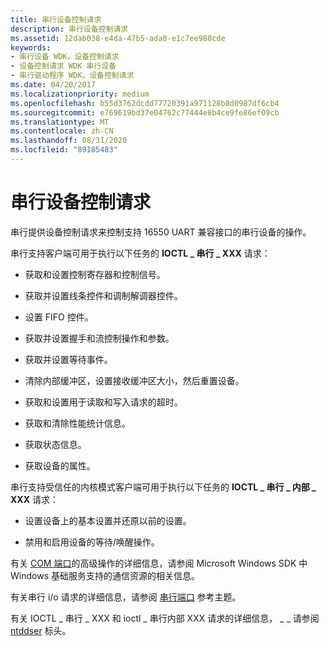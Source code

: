 ```yaml
---
title: 串行设备控制请求
description: 串行设备控制请求
ms.assetid: 12dab038-e4da-47b5-ada8-e1c7ee980cde
keywords:
- 串行设备 WDK，设备控制请求
- 设备控制请求 WDK 串行设备
- 串行驱动程序 WDK，设备控制请求
ms.date: 04/20/2017
ms.localizationpriority: medium
ms.openlocfilehash: b55d3762dcdd77720391a971128b8d0987df6cb4
ms.sourcegitcommit: e769619bd37e04762c77444e8b4ce9fe86ef09cb
ms.translationtype: MT
ms.contentlocale: zh-CN
ms.lasthandoff: 08/31/2020
ms.locfileid: "89185483"
---
```

# <a name="serial-device-control-requests"></a>串行设备控制请求

串行提供设备控制请求来控制支持 16550 UART 兼容接口的串行设备的操作。

串行支持客户端可用于执行以下任务的 **IOCTL \_ 串行 \_ XXX** 请求：

- 获取和设置控制寄存器和控制信号。

- 获取并设置线条控件和调制解调器控件。

- 设置 FIFO 控件。

- 获取并设置握手和流控制操作和参数。

- 获取并设置等待事件。

- 清除内部缓冲区，设置接收缓冲区大小，然后重置设备。

- 获取和设置用于读取和写入请求的超时。

- 获取和清除性能统计信息。

- 获取状态信息。

- 获取设备的属性。

串行支持受信任的内核模式客户端可用于执行以下任务的 **IOCTL \_ 串行 \_ 内部 \_ XXX** 请求：

- 设置设备上的基本设置并还原以前的设置。

- 禁用和启用设备的等待/唤醒操作。

有关 [COM 端口](configuration-of-com-ports.md)的高级操作的详细信息，请参阅 Microsoft Windows SDK 中 Windows 基础服务支持的通信资源的相关信息。

有关串行 i/o 请求的详细信息，请参阅 [串行端口](/windows-hardware/drivers/ddi/_serports/) 参考主题。

有关 IOCTL \_ 串行 \_ XXX 和 ioctl \_ 串行内部 XXX 请求的详细信息， \_ \_ 请参阅 [ntddser](/windows-hardware/drivers/ddi/ntddser/) 标头。